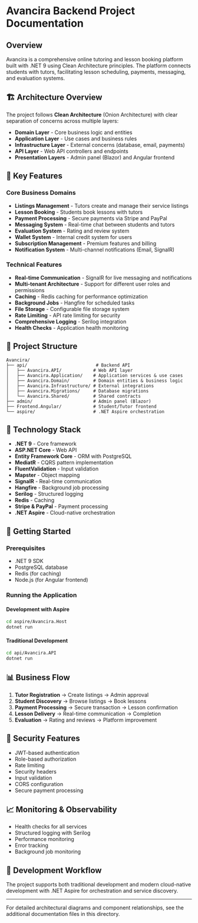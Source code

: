 # Avancira Backend Project Documentation

## Overview

Avancira is a comprehensive online tutoring and lesson booking platform built with .NET 9 using Clean Architecture principles. The platform connects students with tutors, facilitating lesson scheduling, payments, messaging, and evaluation systems.

## 🏗️ Architecture Overview

The project follows **Clean Architecture** (Onion Architecture) with clear separation of concerns across multiple layers:

- **Domain Layer** - Core business logic and entities
- **Application Layer** - Use cases and business rules
- **Infrastructure Layer** - External concerns (database, email, payments)
- **API Layer** - Web API controllers and endpoints
- **Presentation Layers** - Admin panel (Blazor) and Angular frontend

## 🚀 Key Features

### Core Business Domains
- **Listings Management** - Tutors create and manage their service listings
- **Lesson Booking** - Students book lessons with tutors
- **Payment Processing** - Secure payments via Stripe and PayPal
- **Messaging System** - Real-time chat between students and tutors
- **Evaluation System** - Rating and review system
- **Wallet System** - Internal credit system for users
- **Subscription Management** - Premium features and billing
- **Notification System** - Multi-channel notifications (Email, SignalR)

### Technical Features
- **Real-time Communication** - SignalR for live messaging and notifications
- **Multi-tenant Architecture** - Support for different user roles and permissions
- **Caching** - Redis caching for performance optimization
- **Background Jobs** - Hangfire for scheduled tasks
- **File Storage** - Configurable file storage system
- **Rate Limiting** - API rate limiting for security
- **Comprehensive Logging** - Serilog integration
- **Health Checks** - Application health monitoring

## 📁 Project Structure

```
Avancira/
├── api/                          # Backend API
│   ├── Avancira.API/            # Web API layer
│   ├── Avancira.Application/    # Application services & use cases
│   ├── Avancira.Domain/         # Domain entities & business logic
│   ├── Avancira.Infrastructure/ # External integrations
│   ├── Avancira.Migrations/     # Database migrations
│   └── Avancira.Shared/         # Shared contracts
├── admin/                       # Admin panel (Blazor)
├── Frontend.Angular/            # Student/Tutor frontend
└── aspire/                      # .NET Aspire orchestration
```

## 🔧 Technology Stack

- **.NET 9** - Core framework
- **ASP.NET Core** - Web API
- **Entity Framework Core** - ORM with PostgreSQL
- **MediatR** - CQRS pattern implementation
- **FluentValidation** - Input validation
- **Mapster** - Object mapping
- **SignalR** - Real-time communication
- **Hangfire** - Background job processing
- **Serilog** - Structured logging
- **Redis** - Caching
- **Stripe & PayPal** - Payment processing
- **.NET Aspire** - Cloud-native orchestration

## 🎯 Getting Started

### Prerequisites
- .NET 9 SDK
- PostgreSQL database
- Redis (for caching)
- Node.js (for Angular frontend)

### Running the Application

#### Development with Aspire
```bash
cd aspire/Avancira.Host
dotnet run
```

#### Traditional Development
```bash
cd api/Avancira.API
dotnet run
```

## 📊 Business Flow

1. **Tutor Registration** → Create listings → Admin approval
2. **Student Discovery** → Browse listings → Book lessons
3. **Payment Processing** → Secure transaction → Lesson confirmation
4. **Lesson Delivery** → Real-time communication → Completion
5. **Evaluation** → Rating and reviews → Platform improvement

## 🔐 Security Features

- JWT-based authentication
- Role-based authorization
- Rate limiting
- Security headers
- Input validation
- CORS configuration
- Secure payment processing

## 📈 Monitoring & Observability

- Health checks for all services
- Structured logging with Serilog
- Performance monitoring
- Error tracking
- Background job monitoring

## 🔄 Development Workflow

The project supports both traditional development and modern cloud-native development with .NET Aspire for orchestration and service discovery.

---

For detailed architectural diagrams and component relationships, see the additional documentation files in this directory.
